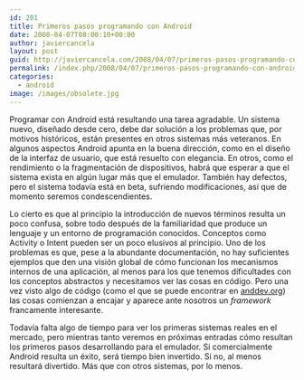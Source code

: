 ```yaml
---
id: 201
title: Primeros pasos programando con Android
date: 2008-04-07T08:00:10+00:00
author: javiercancela
layout: post
guid: http://javiercancela.com/2008/04/07/primeros-pasos-programando-con-android/
permalink: /index.php/2008/04/07/primeros-pasos-programando-con-android/
categories:
  - android
image: /images/obsolete.jpg
---
```

Programar con Android está resultando una tarea agradable. Un sistema nuevo, diseñado desde cero, debe dar solución a los problemas que, por motivos históricos, están presentes en otros sistemas más veteranos. En algunos aspectos Android apunta en la buena dirección, como en el diseño de la interfaz de usuario, que está resuelto con elegancia. En otros, como el rendimiento o la fragmentación de dispositivos, habrá que esperar a que el sistema exista en algún lugar más que el emulador. También hay defectos, pero el sistema todavía está en beta, sufriendo modificaciones, así que de momento seremos condescendientes.

Lo cierto es que al principio la introducción de nuevos términos resulta un poco confusa, sobre todo después de la familiaridad que produce un lenguaje y un entorno de programación conocidos. Conceptos como Activity o Intent pueden ser un poco elusivos al principio. Uno de los problemas es que, pese a la abundante documentación, no hay suficientes ejemplos que den una visión global de cómo funcionan los mecanismos internos de una aplicación, al menos para los que tenemos dificultades con los conceptos abstractos y necesitamos ver las cosas en código. Pero una vez visto algo de código (como el que se puede encontrar en [anddev.org](http://anddev.org "anddev")) las cosas comienzan a encajar y aparece ante nosotros un _framework_ francamente interesante.

Todavía falta algo de tiempo para ver los primeras sistemas reales en el mercado, pero mientras tanto veremos en próximas entradas cómo resultan los primeros pasos desarrollando para el emulador. Si comercialmente Android resulta un éxito, será tiempo bien invertido. Si no, al menos resultará divertido. Más que con otros sistemas, por lo menos.